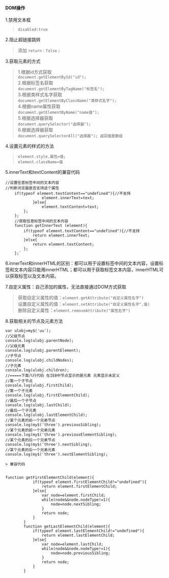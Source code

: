 #### DOM操作
1.禁用文本框
> `disabled:true`


2.阻止超链接跳转
> 添加 `return：false；`

3.获取元素的方式

>1.根据id方式获取<br/>
> `document.getElementById("id");`<br/>
> 2.根据标签名获取<br/>
> `document.getElementByTagName("标签名");`<br/>
> 3.根据类样式名字获取<br/>
> `document.getElementByClassName("类样式名字");`<br/>
> 4.根据name属性获取<br/>
> `document.getElementByName("name值");`<br/>
> 5.根据选择器获取<br/>
> `document.querySelector("选择器");`<br/>
> 6.根据选择器获取<br/>
> `document.querySelectorAll("选择器"); 返回值是数组`<br/>

4.设置元素的样式的方法
> `element.style.属性=值;`<br/>
> `element.className=值`

5.innerText和textContent的兼容代码

	//设置任意标签中间的文本内容
	//判断浏览器是否支持这个属性
		if(typeof element.textContent=="undefined"){//不支持
					element.innerText=text;
				}else{
					element.textContent=text;
			};
		};
		//获取任意标签中间的文本内容
		function getInnerText (element){
			if(typeof element.textContent=="undefined"){//不支持
				return element.innerText;
			}else{
				return element.textContent;
			};
		};`
		
6.innerText和innerHTML的区别：都可以用于设置标签中间的文本内容，设置标签和文本内容只能用innerHTML；都可以用于获取标签文本内容，innerHTML可以获取标签以及文本内容。


7.自定义属性：自己添加的属性，无法直接通过DOM方式获取
> 获取自定义属性的值：`element.getAttribute("自定义属性名字")`<br/>
> 设置自定义属性的值：`element.setAttribute("自定义属性名字",值)`<br/>
> 删除自定义属性：`element.removeAttribute("属性名字")`

8.获取相关的节点及元素方法

``` <script>
var ulobj=my$('uu');
//父级节点
console.log(ulobj.parentNode);
//父级元素
console.log(ulobj.parentElement);
//子节点
console.log(ulobj.childNodes);
//子元素
console.log(ulobj.children);
//=====下面八行代码 在IE8中节点显示的是元素 元素显示未定义
//第一个子节点
console.log(ulobj.firstChild);
//第一个子元素
console.log(ulobj.firstElementChild);
//最后一个子节点
console.log(ulobj.lastChild);
//最后一个子元素
console.log(ulobj.lastElementChild);
//某个元素的前一个兄弟节点
console.log(my$('three').previousSibling);
//某个元素的前一个兄弟元素
console.log(my$('three').previousElementSibling);
//某个元素的后一个兄弟节点
console.log(my$('three').nextSibling);
//某个元素的后一个兄弟元素
console.log(my$('three').nextElementSibling);

> 兼容代码
   

function getFirstElementChild(element){
			if(typeof element.firstElementChild!="undefined"){
				return element.firstElementChild;
			}else{
				var node=element.firstChild;
				while(node&&node.nodeType!=1){
					node=node.nextSibling;
				}
				return node;
			}
		}
		function getLastElementChild(element){
			if(typeof element.lastElementChild!="undefined"){
				return element.lastElementChild;
			}else{
				var node=element.lastChild;
				while(node&&node.nodeType!=1){
					node=node.previousSibling;
				}
				return node;
			}
		}
```

